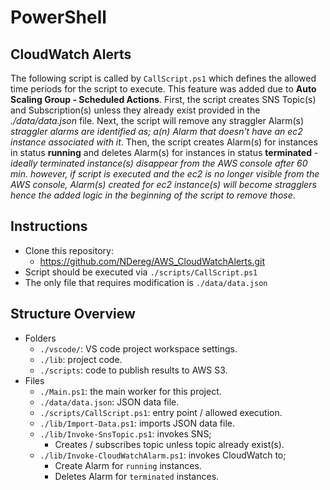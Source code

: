 # PowerShell 
## CloudWatch Alerts
The following script is called by `CallScript.ps1` which defines the allowed time periods for the script to execute. This feature was added due to **Auto Scaling Group - Scheduled Actions**. First, the script creates SNS Topic(s) and Subscription(s) unless they already exist provided in the *./data/data.json* file. Next, the script will remove any straggler Alarm(s) *straggler alarms are identified as; a(n) Alarm that doesn't have an ec2 instance associated with it*. Then, the script creates Alarm(s) for instances in status **running** and deletes Alarm(s) for instances in status **terminated** - *ideally terminated instance(s) disappear from the AWS console after 60 min. however, if script is executed and the ec2 is no longer visible from the AWS console, Alarm(s) created for ec2 instance(s) will become stragglers hence the added logic in the beginning of the script to remove those*.

## Instructions
- Clone this repository:
  - https://github.com/NDereg/AWS_CloudWatchAlerts.git
- Script should be executed via `./scripts/CallScript.ps1`
- The only file that requires modification is `./data/data.json`

## Structure Overview
- Folders
  - `./vscode/`: VS code project workspace settings.
  - `./lib`: project code.
  - `./scripts`: code to publish results to AWS S3.
- Files
  - `./Main.ps1`: the main worker for this project.
  - `./data/data.json`: JSON data file.
  - `./scripts/CallScript.ps1`: entry point / allowed execution.
  - `./lib/Import-Data.ps1`: imports JSON data file.
  - `./lib/Invoke-SnsTopic.ps1`: invokes SNS;
    - Creates / subscribes topic unless topic already exist(s).
  - `./lib/Invoke-CloudWatchAlarm.ps1`: invokes CloudWatch to;
    - Create Alarm for `running` instances.
    - Deletes Alarm for `terminated` instances.